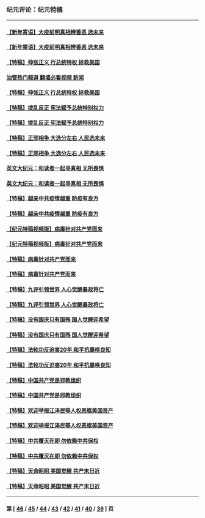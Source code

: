 ### 纪元评论：纪元特稿
---
#### [【新年寄语】大疫前明真相辨善恶 选未来](../../pages/nsc424/n12660855.md?07170330) 
#### [【新年寄语】大疫前明真相辨善恶 选未来](../../pages/nsc424/n12660855.md?07170330) 
#### [【特稿】伸张正义 行总统特权 拯救美国](../../pages/nsc424/n12616806.md?07170330) 
#### [油管热门频道 翻墙必看视频 新闻](ok?07170330)
#### [【特稿】伸张正义 行总统特权 拯救美国](../../pages/nsc424/n12616806.md?07170330) 
#### [【特稿】拨乱反正 宪法赋予总统特别权力](../../pages/nsc424/n12598306.md?07170330) 
#### [【特稿】拨乱反正 宪法赋予总统特别权力](../../pages/nsc424/n12598306.md?07170330) 
#### [【特稿】正邪相争 大选分左右 人民选未来](../../pages/nsc424/n12545208.md?07170330) 
#### [【特稿】正邪相争 大选分左右 人民选未来](../../pages/nsc424/n12545208.md?07170330) 
#### [英文大纪元：和读者一起寻真相 无所畏惧](../../pages/nsc424/n12542027.md?07170330) 
#### [英文大纪元：和读者一起寻真相 无所畏惧](../../pages/nsc424/n12542027.md?07170330) 
#### [【特稿】越亲中共疫情越重 防疫有良方](../../pages/nsc424/n12042989.md?07170330) 
#### [【特稿】越亲中共疫情越重 防疫有良方](../../pages/nsc424/n12042989.md?07170330) 
#### [【纪元特稿视频版】病毒针对共产党而来](../../pages/nsc424/n11977328.md?07170330) 
#### [【纪元特稿视频版】病毒针对共产党而来](../../pages/nsc424/n11977328.md?07170330) 
#### [【特稿】病毒针对共产党而来](../../pages/nsc424/n11928818.md?07170330) 
#### [【特稿】病毒针对共产党而来](../../pages/nsc424/n11928818.md?07170330) 
#### [【特稿】九评引领世界 人心觉醒暴政将亡](../../pages/nsc424/n11660496.md?07170330) 
#### [【特稿】九评引领世界 人心觉醒暴政将亡](../../pages/nsc424/n11660496.md?07170330) 
#### [【特稿】没有国庆只有国殇 国人觉醒迎希望](../../pages/nsc424/n11549354.md?07170330) 
#### [【特稿】没有国庆只有国殇 国人觉醒迎希望](../../pages/nsc424/n11549354.md?07170330) 
#### [【特稿】法轮功反迫害20年 和平抗暴唤良知](../../pages/nsc424/n11389135.md?07170330) 
#### [【特稿】法轮功反迫害20年 和平抗暴唤良知](../../pages/nsc424/n11389135.md?07170330) 
#### [【特稿】中国共产党是邪教组织](../../pages/nsc424/n11355551.md?07170330) 
#### [【特稿】中国共产党是邪教组织](../../pages/nsc424/n11355551.md?07170330) 
#### [【特稿】欢迎举报江泽民等人权恶棍美国资产](../../pages/nsc424/n11303040.md?07170330) 
#### [【特稿】欢迎举报江泽民等人权恶棍美国资产](../../pages/nsc424/n11303040.md?07170330) 
#### [【特稿】中共覆灭在即 勿依赖中共保权](../../pages/nsc424/n11278510.md?07170330) 
#### [【特稿】中共覆灭在即 勿依赖中共保权](../../pages/nsc424/n11278510.md?07170330) 
#### [【特稿】天命昭昭 美国觉醒 共产末日近](../../pages/nsc424/n11150259.md?07170330) 
#### [【特稿】天命昭昭 美国觉醒 共产末日近](../../pages/nsc424/n11150259.md?07170330) 

---
#### 第 [ [46](./46.md?07170330) / [45](./45.md?07170330) / [44](./44.md?07170330) / [43](./43.md?07170330) / [42](./42.md?07170330) / [41](./41.md?07170330) / [40](./40.md?07170330) / [39](./39.md?07170330) ] 页
